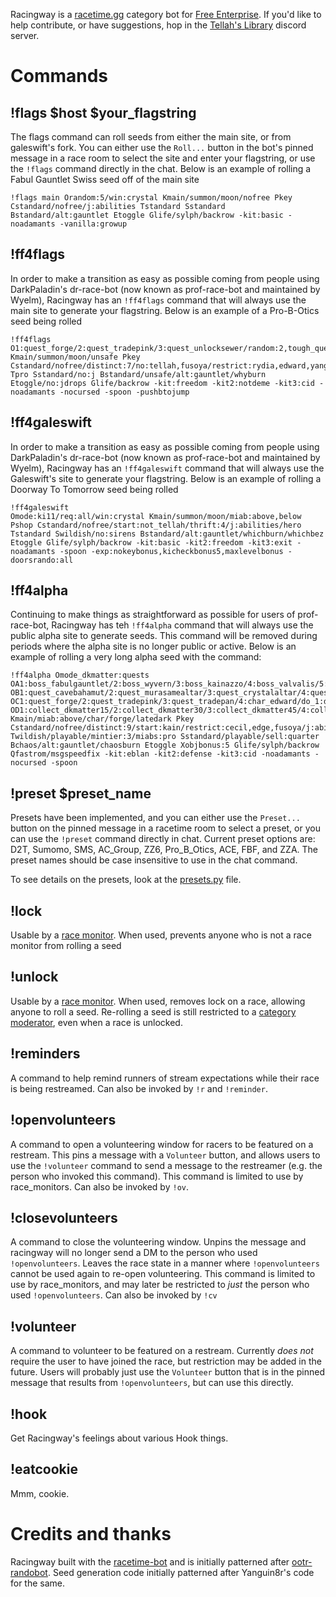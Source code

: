 Racingway is a [racetime.gg](https://racetime.gg) category bot for [Free Enterprise](https://ff4fe.com/make). If you'd like to help contribute, or have suggestions, hop in the [Tellah's Library](https://discord.gg/x95jN69Ggf) discord server.

# Commands
## !flags $host $your_flagstring
The flags command can roll seeds from either the main site, or from galeswift's fork. You can either use the `Roll...` button in the bot's pinned message in a race room to select the site and enter your flagstring, or use the `!flags` command directly in the chat. Below is an example of rolling a Fabul Gauntlet Swiss seed off of the main site

```
!flags main Orandom:5/win:crystal Kmain/summon/moon/nofree Pkey Cstandard/nofree/j:abilities Tstandard Sstandard Bstandard/alt:gauntlet Etoggle Glife/sylph/backrow -kit:basic -noadamants -vanilla:growup
```

## !ff4flags
In order to make a transition as easy as possible coming from people using DarkPaladin's dr-race-bot (now known as prof-race-bot and maintained by Wyelm), Racingway has an `!ff4flags` command that will always use the main site to generate your flagstring. Below is an example of a Pro-B-Otics seed being rolled

```
!ff4flags O1:quest_forge/2:quest_tradepink/3:quest_unlocksewer/random:2,tough_quest/req:4/win:crystal Kmain/summon/moon/unsafe Pkey Cstandard/nofree/distinct:7/no:tellah,fusoya/restrict:rydia,edward,yang,palom,porom/j:abilities/nekkie/nodupes/bye/hero Tpro Sstandard/no:j Bstandard/unsafe/alt:gauntlet/whyburn Etoggle/no:jdrops Glife/backrow -kit:freedom -kit2:notdeme -kit3:cid -noadamants -nocursed -spoon -pushbtojump
```

## !ff4galeswift
In order to make a transition as easy as possible coming from people using DarkPaladin's dr-race-bot (now known as prof-race-bot and maintained by Wyelm), Racingway has an `!ff4galeswift` command that will always use the Galeswift's site to generate your flagstring. Below is an example of rolling a Doorway To Tomorrow seed being rolled

```
!ff4galeswift 
Omode:ki11/req:all/win:crystal Kmain/summon/moon/miab:above,below Pshop Cstandard/nofree/start:not_tellah/thrift:4/j:abilities/hero Tstandard Swildish/no:sirens Bstandard/alt:gauntlet/whichburn/whichbez Etoggle Glife/sylph/backrow -kit:basic -kit2:freedom -kit3:exit -noadamants -spoon -exp:nokeybonus,kicheckbonus5,maxlevelbonus -doorsrando:all
```

## !ff4alpha
Continuing to make things as straightforward as possible for users of prof-race-bot, Racingway has teh `!ff4alpha` command that will always use the public alpha site to generate seeds. This command will be removed during periods where the alpha site is no longer public or active.  Below is an example of rolling a very long alpha seed with the command:

```
!ff4alpha Omode_dkmatter:quests OA1:boss_fabulgauntlet/2:boss_wyvern/3:boss_kainazzo/4:boss_valvalis/5:boss_golbez/do_1:dkmatter3/do_2:dkmatter3/do_3:abel/do_4:dkmatter4/do_all:dkmatter5 OB1:quest_cavebahamut/2:quest_murasamealtar/3:quest_crystalaltar/4:quest_whitealtar/5:quest_ribbonaltar/do_1:dkmatter5/do_2:dkmatter7/do_3:adamantarmor/do_4:dkmatter7/do_all:dkmatter10 OC1:quest_forge/2:quest_tradepink/3:quest_tradepan/4:char_edward/do_1:dkmatter3/do_2:dkmatter3/do_3:dkmatter4/do_all:dkmatter5 OD1:collect_dkmatter15/2:collect_dkmatter30/3:collect_dkmatter45/4:collect_dkmatter60/do_1:crystalring/do_2:powerrobe/do_3:spoon/do_all:crystal Kmain/miab:above/char/forge/latedark Pkey Cstandard/nofree/distinct:9/start:kain/restrict:cecil,edge,fusoya/j:abilities/nekkie Twildish/playable/mintier:3/miabs:pro Sstandard/playable/sell:quarter Bchaos/alt:gauntlet/chaosburn Etoggle Xobjbonus:5 Glife/sylph/backrow Qfastrom/msgspeedfix -kit:eblan -kit2:defense -kit3:cid -noadamants -nocursed -spoon
```

## !preset $preset_name
Presets have been implemented, and you can either use the `Preset...` button on the pinned message in a racetime room to select a preset, or you can use the `!preset` command directly in chat. Current preset options are: D2T, Sumomo, SMS, AC_Group, ZZ6, Pro_B_Otics, ACE, FBF, and ZZA. The preset names should be case insensitive to use in the chat command.

To see details on the presets, look at the [presets.py](./racingway/presets.py) file.

## !lock
Usable by a [race monitor](https://github.com/racetimeGG/racetime-app/wiki/Roles-and-permissions#race-monitor). When used, prevents anyone who is not a race monitor from rolling a seed

## !unlock
Usable by a [race monitor](https://github.com/racetimeGG/racetime-app/wiki/Roles-and-permissions#race-monitor). When used, removes lock on a race, allowing anyone to roll a seed. Re-rolling a seed is still restricted to a [category moderator](https://github.com/racetimeGG/racetime-app/wiki/Roles-and-permissions#category-moderator), even when a race is unlocked.

## !reminders
A command to help remind runners of stream expectations while their race is being restreamed. Can also be invoked by `!r` and `!reminder`.

## !openvolunteers
A command to open a volunteering window for racers to be featured on a restream. This pins a message with a `Volunteer` button, and allows users to use the `!volunteer` command to send a message to the restreamer (e.g. the person who invoked this command). This command is limited to use by race_monitors. Can also be invoked by `!ov`.

## !closevolunteers
A command to close the volunteering window. Unpins the message and racingway will no longer send a DM to the person who used `!openvolunteers`. Leaves the race state in a manner where `!openvolunteers` cannot be used again to re-open volunteering. This command is limited to use by race_monitors, and may later be restricted to _just_ the person who used `!openvolunteers`. Can also be invoked by `!cv`

## !volunteer
A command to volunteer to be featured on a restream. Currently _does not_ require the user to have joined the race, but restriction may be added in the future. Users will probably just use the `Volunteer` button that is in the pinned message that results from `!openvolunteers`, but can use this directly.

## !hook
Get Racingway's feelings about various Hook things.

## !eatcookie
Mmm, cookie.

# Credits and thanks
Racingway built with the [racetime-bot](https://github.com/racetimeGG/racetime-bot) and is initially patterned after [ootr-randobot](https://github.com/OoTRandomizer/rtgg-randobot). Seed generation code initially patterned after Yanguin8r's code for the same.